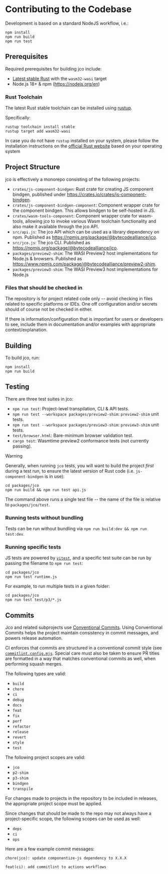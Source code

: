 # Contributing to the Codebase

Development is based on a standard NodeJS workflow, i.e.:

```console
npm install
npm run build
npm run test
```

## Prerequisites

Required prerequisites for building jco include:

* [Latest stable Rust](https://www.rust-lang.org/tools/install) with the `wasm32-wasi` target
* Node.js 18+ & npm (https://nodejs.org/en)

### Rust Toolchain

The latest Rust stable toolchain can be installed using [rustup](https://rustup.rs/).

Specifically:

```shell
rustup toolchain install stable
rustup target add wasm32-wasi
```

In case you do not have `rustup` installed on your system, please follow the installation instructions on the [official Rust website](https://www.rust-lang.org/tools/install) based on your operating system

## Project Structure

jco is effectively a monorepo consisting of the following projects:

* `crates/js-component-bindgen`: Rust crate for creating JS component bindgen, published under https://crates.io/crates/js-component-bindgen.
* `crates/js-component-bindgen-component`: Component wrapper crate for the component bindgen. This allows bindgen to be self-hosted in JS.
* `crates/wasm-tools-component`: Component wrapper crate for wasm-tools, allowing jco to invoke various Wasm toolchain functionality and also make it available through the jco API.
* `src/api.js`: The jco API which can be used as a library dependency on npm. Published as https://npmjs.org/package/@bytecodealliance/jco.
* `src/jco.js`: The jco CLI. Published as https://npmjs.org/package/@bytecodealliance/jco.
* `packages/preview2-shim`: The WASI Preview2 host implementations for Node.js & browsers. Published as https://www.npmjs.com/package/@bytecodealliance/preview2-shim.
* `packages/preview3-shim`: The WASI Preview3 host implementations for Node.js

### Files that should be checked in

The repository is for project related code only -- avoid checking in files related to specific platforms or IDEs. One off configuration and/or secrets should of course not be checked in either.

If there is information/configuration that is important for users or developers to see, include them in documentation and/or examples with appropriate context/explanation.

## Building

To build jco, run:

```
npm install
npm run build
```

## Testing

There are three test suites in jco:

* `npm run test`: Project-level transpilation, CLI & API tests.
* `npm run test --workspace packages/preview2-shim`: `preview2-shim` unit tests.
* `npm run test --workspace packages/preview3-shim`: `preview3-shim` unit tests.
* `test/browser.html`: Bare-minimum browser validation test.
* `cargo test`: Wasmtime preview2 conformance tests (not currently passing).

> [!WARNING]
> Generally, when running `jco` tests, you will want to build the project *first* during a test run,
> to ensure the latest version of Rust code (i.e. `js-component-bindgen` is in use):
>
> ```
> cd packages/jco
> npm run build && npm run test api.js
> ```
>
> The command above runs a single test file -- the name of the file is relative to `packages/jco/test`.

### Running tests without bundling

Tests can be run without bundling via `npm run build:dev && npm run test:dev`.

### Running specific tests

JS tests are powered by [`vitest`][vitest], and a specific test suite can be run by passing
the filename to `npm run test`:

```console
cd packages/jco
npm run test runtime.js
```

For example, to run multiple tests in a given folder:

```console
cd packages/jco
npm run test test/p3/*.js
```

[vitest]: https://vitest.dev

## Commits

Jco and related subprojects use [Conventional Commits](https://www.conventionalcommits.org/en/v1.0.0/).
Using Conventional Commits helps the project maintain consistency in commit messages, and powers release
automation.

CI enforces that commits are structured in a conventional commit style (see [`commitlint.config.mjs`](https://github.com/bytecodealliance/jco/blob/main/commitlint.config.mjs).
Special care must also be taken to ensure PR titles are formatted in a way that matches conventional commits as well,
when performing squash merges.

The following types are valid:
- `build`
- `chore`
- `ci`
- `debug`
- `docs`
- `feat`
- `fix`
- `perf`
- `refactor`
- `release`
- `revert`
- `style`
- `test`

The following project scopes are valid:
- `jco`
- `p2-shim`
- `p3-shim`
- `bindgen`
- `transpile`

For changes made to projects in the repository to be included in releases, the appropriate project scope must be applied.

Since changes that should be made to the repo may not always have a project-specific scope, the
following scopes can be used as well:
- `deps`
- `ci`
- `ops`

Here are a few example commit messages:

```
chore(jco): update componentize-js dependency to X.X.X
```

```
feat(ci): add commitlint to actions workflows
```

[!NOTE]: #
[!WARNING]: #
